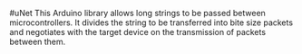#uNet
This Arduino library allows long strings to be passed between microcontrollers.  It divides the string to be transferred into bite size packets and negotiates with the target device on the transmission of packets between them.
